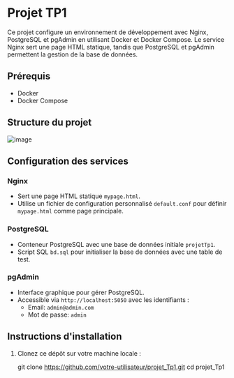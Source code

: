 # Projet TP1

Ce projet configure un environnement de développement avec Nginx, PostgreSQL et pgAdmin en utilisant Docker et Docker Compose. Le service Nginx sert une page HTML statique, tandis que PostgreSQL et pgAdmin permettent la gestion de la base de données.

## Prérequis

- Docker
- Docker Compose

## Structure du projet
![image](https://github.com/user-attachments/assets/b1fee81e-95db-45d8-a180-5819f532ccc3)

## Configuration des services

### Nginx

- Sert une page HTML statique `mypage.html`.
- Utilise un fichier de configuration personnalisé `default.conf` pour définir `mypage.html` comme page principale.

### PostgreSQL

- Conteneur PostgreSQL avec une base de données initiale `projetTp1`.
- Script SQL `bd.sql` pour initialiser la base de données avec une table de test.

### pgAdmin

- Interface graphique pour gérer PostgreSQL.
- Accessible via `http://localhost:5050` avec les identifiants :
  - Email: `admin@admin.com`
  - Mot de passe: `admin`

## Instructions d'installation

1. Clonez ce dépôt sur votre machine locale :

   git clone https://github.com/votre-utilisateur/projet_Tp1.git
   cd projet_Tp1
